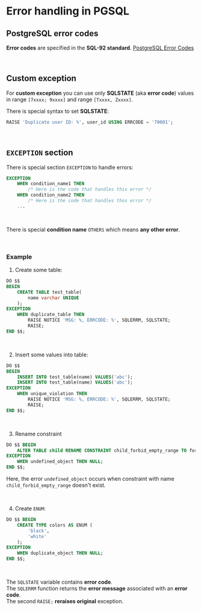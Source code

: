 # Error handling in PGSQL
## PostgreSQL error codes
**Error codes** are specified in the **SQL-92 standard**.
[PostgreSQL Error Codes](https://www.postgresql.org/docs/current/errcodes-appendix.html)

<br>

## Custom exception
For **custom exception** you can use only **SQLSTATE** (aka **error code**) values in range `[7xxxx; 9xxxx]` and range `[Txxxx, Zxxxx]`.<br>

There is special syntax to set **SQLSTATE**:
```sql
RAISE 'Duplicate user ID: %', user_id USING ERRCODE = '70001';
```

<br>

## `EXCEPTION` section
There is special section `EXCEPTION` to handle errors:
```sql
EXCEPTION
    WHEN condition_name1 THEN
        /* Here is the code that handles this error */
    WHEN condition_name2 THEN
        /* Here is the code that handles thos error */
    ...
```

<br>

There is special **condition name** `OTHERS` which means **any other error**.

<br>

### Example
1. Create some table:
```sql
DO $$
BEGIN
    CREATE TABLE test_table(
        name varchar UNIQUE
    );
EXCEPTION
    WHEN duplicate_table THEN
        RAISE NOTICE 'MSG: %, ERRCODE: %', SQLERRM, SQLSTATE;
        RAISE;
END $$;
```

<br>

2. Insert some values into table:
```sql
DO $$
BEGIN
    INSERT INTO test_table(name) VALUES('abc');
    INSERT INTO test_table(name) VALUES('abc');
EXCEPTION
    WHEN unique_violation THEN
        RAISE NOTICE 'MSG: %, ERRCODE: %', SQLERRM, SQLSTATE;
        RAISE;
END $$;
```

<br>

3. Rename constraint
```sql
DO $$ BEGIN
    ALTER TABLE child RENAME CONSTRAINT child_forbid_empty_range TO forbid_empty_range;
EXCEPTION
    WHEN undefined_object THEN NULL;
END $$;
```
Here, the error `undefined_object` occurs when constraint with name `child_forbid_empty_range` doesn't exist.

<br>

4. Create `ENUM`:
```sql
DO $$ BEGIN
    CREATE TYPE colors AS ENUM (
        'black', 
        'white'
    );
EXCEPTION
    WHEN duplicate_object THEN NULL;
END $$;
```

<br>
 
The `SQLSTATE` variable contains **error code**.<br>
The `SQLERRM` function returns the **error message** associated with an **error code**.<br>
The second `RAISE;` **reraises original** exception.<br>
